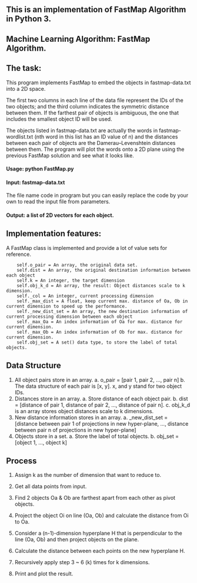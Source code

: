 ## This is an implementation of FastMap Algorithm in Python 3.

## Machine Learning Algorithm: FastMap Algorithm.

## The task:
This program implements FastMap to embed the objects in fastmap-data.txt into a 2D space. 

The first two columns in each line of the data file represent the IDs of the two objects; and the third column indicates the symmetric distance between them. If the farthest pair of objects is ambiguous, the one that includes the smallest object ID will be used. 

The objects listed in fastmap-data.txt are actually the words in fastmap-wordlist.txt (nth word in this list has an ID value of n) and the distances between each pair of objects are the Damerau–Levenshtein distances between them. The program will plot the words onto a 2D plane using the previous FastMap solution and see what it looks like.

#### Usage: python FastMap.py


####  Input: fastmap-data.txt 
The file name code in program but you can easily replace the code by your own to read the input file from parameters.

####  Output: a list of 2D vectors for each object.

## Implementation features:
A FastMap class is implemented and provide a lot of value sets for reference.
    
        self.o_pair = An array, the original data set.
        self.dist = An array, the original destination information between each object
        self.k = An integer, the target dimension
        self.obj_k_d = An array, the result: Object distances scale to k dimension.
        self._col = An integer, current processing dimension
        self._max_dist = A float, keep current max. distance of Oa, Ob in current dimension to speed up the performance.
        self._new_dist_set = An array, the new destination information of current processing dimension between each object
        self._max_Oa = An index information of Oa for max. distance for current dimension.
        self._max_Ob = An index information of Ob for max. distance for current dimension.
        self.obj_set = A set() data type, to store the label of total objects. 


## Data Structure
  1.	All object pairs store in an array. 
    a.	o_pair = [pair 1, pair 2, …, pair n]
    b.	The data structure of each pair is [x, y]. x, and y stand for two object IDs.
  2.	Distances store in an array. 
    a.	Store distance of each object pair.
    b.	dist = [distance of pair 1, distance of pair 2, …, distance of pair n].
    c.	obj_k_d is an array stores object distances scale to k dimensions.
  3.	New distance information stores in an array.
    a.	_new_dist_set = [distance between pair 1 of projections in new hyper-plane, …, distance between pair n of projections in new hyper-plane]
  4.	Objects store in a set.
    a.	Store the label of total objects.
    b.	obj_set = [object 1, …, object k]


## Process

  1. Assign k as the number of dimension that want to reduce to. 

  2. Get all data points from input. 

  3. Find 2 objects Oa & Ob are farthest apart from each other as pivot objects. 

  4. Project the object Oi on line (Oa, Ob) and calculate the distance from Oi to Oa. 

  5. Consider a (n-1)-dimension hyperplane H that is perpendicular to the line (Oa, Ob) and then project objects on the plane.

  6. Calculate the distance between each points on the new hyperplane H. 

  7. Recursively apply step 3 ~ 6 (k) times for k dimensions. 
  
  8. Print and plot the result.
  
  
